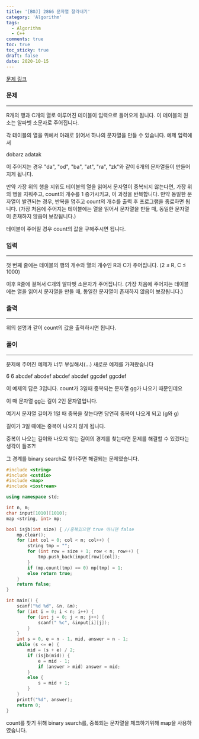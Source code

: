 ```yaml
---
title: '[BOJ] 2866 문자열 잘라내기'
category: 'Algorithm'
tags:
  - Algorithm
  - C++
comments: true
toc: true
toc_sticky: true
draft: false
date: 2020-10-15
---
```


[문제 링크]: https://www.acmicpc.net/problem/2866

[문제 링크]

### 문제

---

R개의 행과 C개의 열로 이루어진 테이블이 입력으로 들어오게 됩니다. 이 테이블의 원소는 알파벳 소문자로 주어집니다.

각 테이블의 열을 위에서 아래로 읽어서 하나의 문자열을 만들 수 있습니다. 예제 입력에서

dobarz
adatak

이 주어지는 경우 "da", "od", "ba", "at", "ra", "zk"와 같이 6개의 문자열들이 만들어지게 됩니다.

만약 가장 위의 행을 지워도 테이블의 열을 읽어서 문자열이 중복되지 않는다면, 가장 위의 행을 지워주고, count의 개수를 1 증가시키고, 이 과정을 반복합니다. 만약 동일한 문자열이 발견되는 경우, 반복을 멈추고 count의 개수를 출력 후 프로그램을 종료하면 됩니다. (가장 처음에 주어지는 테이블에는 열을 읽어서 문자열을 만들 때, 동일한 문자열이 존재하지 않음이 보장됩니다.)

테이블이 주어질 경우 count의 값을 구해주시면 됩니다.

### 입력

---

첫 번째 줄에는 테이블의 행의 개수와 열의 개수인 R과 C가 주어집니다. (2 ≤ R, C ≤ 1000)

이후 R줄에 걸쳐서 C개의 알파벳 소문자가 주어집니다. (가장 처음에 주어지는 테이블에는 열을 읽어서 문자열을 만들 때, 동일한 문자열이 존재하지 않음이 보장됩니다.)

### 출력

---

위의 설명과 같이 count의 값을 출력하시면 됩니다.

### 풀이

---

문제에 주어진 예제가 너무 부실해서(...) 새로운 예제를 가져왔습니다

6 6
abcdef
abcdef
abcdef
abcdef
ggcdef
ggcdef

이 예제의 답은 3입니다. count가 3일때 중복되는 문자열 gg가 나오기 때문인데요

이 때 문자열 gg는 길이 2인 문자열입니다.

여기서 문자열 길이가 1일 때 중복을 찾는다면 당연히 중복이 나오게 되고 (g와 g)

길이가 3일 때에는 중복이 나오지 않게 됩니다.

중복이 나오는 길이와 나오지 않는 길이의 경계를 찾는다면 문제를 해결할 수 있겠다는 생각이 들죠?!

그 경계를 binary search로 찾아주면 해결되는 문제였습니다.

```c++
#include <string>
#include <cstdio>
#include <map>
#include <iostream>

using namespace std;

int n, m;
char input[1010][1010];
map <string, int> mp;

bool isjb(int size) { //중복있으면 true 아니면 false
	mp.clear();
	for (int col = 0; col < m; col++) {
		string tmp = "";
		for (int row = size + 1; row < n; row++) {
			tmp.push_back(input[row][col]);
		}
		if (mp.count(tmp) == 0) mp[tmp] = 1;
		else return true;
	}
	return false;
}

int main() {
	scanf("%d %d", &n, &m);
	for (int i = 0; i < n; i++) {
		for (int j = 0; j < m; j++) {
			scanf(" %c", &input[i][j]);
		}
	}
	int s = 0, e = n - 1, mid, answer = n - 1;
	while (s <= e) {
		mid = (s + e) / 2;
		if (isjb(mid)) {
			e = mid - 1;
			if (answer > mid) answer = mid;
		}
		else {
			s = mid + 1;
		}
	}
	printf("%d", answer);
	return 0;
}
```

count를 찾기 위해 binary search를, 중복되는 문자열을 체크하기위해 map을 사용하였습니다.
